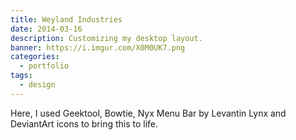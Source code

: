 ```yaml
---
title: Weyland Industries
date: 2014-03-16
description: Customizing my desktop layout.
banner: https://i.imgur.com/X0M0UK7.png
categories:
  - portfolio
tags:
  - design
---
```


Here, I used Geektool, Bowtie, Nyx Menu Bar by Levantin Lynx and DeviantArt icons to bring this to life.

